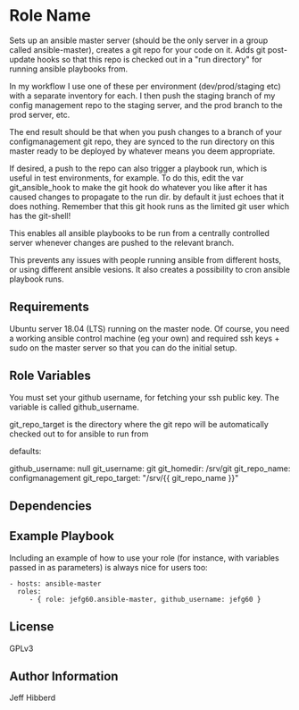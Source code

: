 Role Name
=========

Sets up an ansible master server (should be the only server in a group called ansible-master), creates a git repo for your code on it. Adds git post-update hooks so that this repo is checked out in a "run directory" for running ansible playbooks from.

In my workflow I use one of these per environment (dev/prod/staging etc) with a separate inventory for each. I then push the staging branch of my config management repo to the staging server, and the prod branch to the prod server, etc.

The end result should be that when you push changes to a branch of your configmanagement git repo, they are synced to the run directory on this master ready to be deployed by whatever means you deem appropriate.

If desired, a push to the repo can also trigger a playbook run, which is useful in test environments, for example. To do this, edit the var git_ansible_hook to make the git hook do whatever you like after it has caused changes to propagate to the run dir. by default it just echoes that it does nothing. Remember that this git hook runs as the limited git user which has the git-shell!

This enables all ansible playbooks to be run from a centrally controlled server whenever changes are pushed to the relevant branch.

This prevents any issues with people running ansible from different hosts, or using different ansible vesions. It also creates a possibility to cron ansible playbook runs.

Requirements
------------

Ubuntu server 18.04 (LTS) running on the master node.
Of course, you need a working ansible control machine (eg your own) and required ssh keys + sudo on the master server so that you can do the initial setup.

Role Variables
--------------

You must set your github username, for fetching your ssh public key. The variable is called github_username.

git_repo_target is the directory where the git repo will be automatically checked out to for ansible to run from

defaults:

github_username: null
git_username: git
git_homedir: /srv/git
git_repo_name: configmanagement
git_repo_target: "/srv/{{ git_repo_name }}"

Dependencies
------------


Example Playbook
----------------

Including an example of how to use your role (for instance, with variables passed in as parameters) is always nice for users too:

    - hosts: ansible-master
      roles:
         - { role: jefg60.ansible-master, github_username: jefg60 }

License
-------

GPLv3

Author Information
------------------

Jeff Hibberd
